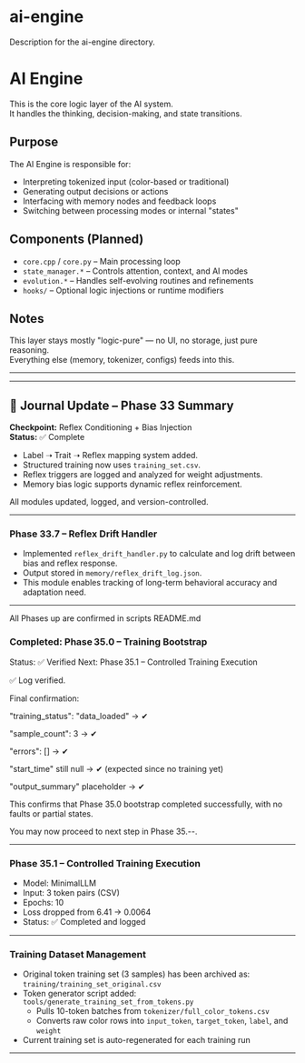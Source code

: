 # ai-engine
Description for the ai-engine directory.

# AI Engine

This is the core logic layer of the AI system.  
It handles the thinking, decision-making, and state transitions.

## Purpose
The AI Engine is responsible for:

- Interpreting tokenized input (color-based or traditional)
- Generating output decisions or actions
- Interfacing with memory nodes and feedback loops
- Switching between processing modes or internal "states"

## Components (Planned)
- `core.cpp` / `core.py` – Main processing loop
- `state_manager.*` – Controls attention, context, and AI modes
- `evolution.*` – Handles self-evolving routines and refinements
- `hooks/` – Optional logic injections or runtime modifiers

## Notes
This layer stays mostly "logic-pure" — no UI, no storage, just pure reasoning.  
Everything else (memory, tokenizer, configs) feeds into this.

_____________________________________________________________________

---

## 🧠 Journal Update – Phase 33 Summary

**Checkpoint:** Reflex Conditioning + Bias Injection  
**Status:** ✅ Complete  

- Label ➝ Trait ➝ Reflex mapping system added.
- Structured training now uses `training_set.csv`.
- Reflex triggers are logged and analyzed for weight adjustments.
- Memory bias logic supports dynamic reflex reinforcement.

All modules updated, logged, and version-controlled.

________________________________________________________________________

### Phase 33.7 – Reflex Drift Handler

- Implemented `reflex_drift_handler.py` to calculate and log drift between bias and reflex response.
- Output stored in `memory/reflex_drift_log.json`.
- This module enables tracking of long-term behavioral accuracy and adaptation need.

________________________________________________________________________

All Phases up are confirmed in scripts README.md

### Completed: Phase 35.0 – Training Bootstrap

Status: ✅ Verified
Next: Phase 35.1 – Controlled Training Execution

✅ Log verified.

Final confirmation:

"training_status": "data_loaded" → ✔

"sample_count": 3 → ✔

"errors": [] → ✔

"start_time" still null → ✔ (expected since no training yet)

"output_summary" placeholder → ✔

This confirms that Phase 35.0 bootstrap completed successfully, with no faults or partial states.

You may now proceed to next step in Phase 35.--.

---------------------------------------------------------
### Phase 35.1 – Controlled Training Execution

- Model: MinimalLLM
- Input: 3 token pairs (CSV)
- Epochs: 10
- Loss dropped from 6.41 → 0.0064
- Status: ✅ Completed and logged

---------------------------------------------------------

### Training Dataset Management

- Original token training set (3 samples) has been archived as: `training/training_set_original.csv`
- Token generator script added: `tools/generate_training_set_from_tokens.py`
  - Pulls 10-token batches from `tokenizer/full_color_tokens.csv`
  - Converts raw color rows into `input_token`, `target_token`, `label`, and `weight`
- Current training set is auto-regenerated for each training run

-----------------------------------------------------------------